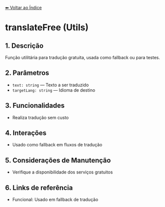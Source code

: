 [⬅ Voltar ao Índice](../../DOCUMENTATION.md)

# translateFree (Utils)

## 1. Descrição
Função utilitária para tradução gratuita, usada como fallback ou para testes.

## 2. Parâmetros
- `text: string` — Texto a ser traduzido
- `targetLang: string` — Idioma de destino

## 3. Funcionalidades
- Realiza tradução sem custo

## 4. Interações
- Usado como fallback em fluxos de tradução

## 5. Considerações de Manutenção
- Verifique a disponibilidade dos serviços gratuitos

## 6. Links de referência
- Funcional: Usado em fallback de tradução
